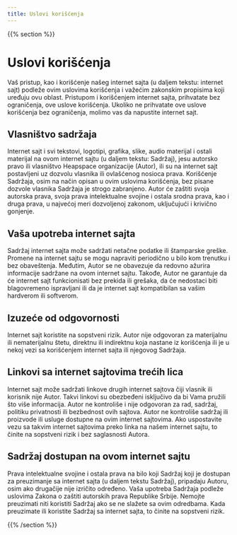 ```yaml
---
title: Uslovi korišćenja
---
```


{{% section %}}
# Uslovi korišćenja

Vaš pristup, kao i korišćenje našeg internet sajta (u daljem tekstu: internet sajt) podleže ovim uslovima korišćenja i važećim zakonskim propisima koji uređuju ovu oblast. Pristupom i korišćenjem internet sajta, prihvatate bez ograničenja, ove uslove korišćenja. Ukoliko ne prihvatate ove uslove korišćenja bez ograničenja, molimo vas da napustite internet sajt.

## Vlasništvo sadržaja

Internet sajt i svi tekstovi, logotipi, grafika, slike, audio materijal i ostali materijal na ovom internet sajtu (u daljem tekstu: Sadržaj), jesu autorsko pravo ili vlasništvo Heapspace organizacije (Autor), ili su na internet sajt postavljeni uz dozvolu vlasnika ili ovlašćenog nosioca prava. Korišćenje Sadržaja, osim na način opisan u ovim uslovima korišćenja, bez pisane dozvole vlasnika Sadržaja je strogo zabranjeno. Autor će zaštiti svoja autorska prava, svoja prava intelektualne svojine i ostala srodna prava, kao i druga prava, u najvećoj meri dozvoljenoj zakonom, uključujući i krivično gonjenje.

## Vaša upotreba internet sajta

Sadržaj internet sajta može sadržati netačne podatke ili štamparske greške. Promene na internet sajtu se mogu napraviti periodično u bilo kom trenutku i bez obaveštenja. Međutim, Autor se ne obavezuje da redovno ažurira informacije sadržane na ovom internet sajtu. Takođe, Autor ne garantuje da će internet sajt funkcionisati bez prekida ili grešaka, da će nedostaci biti blagovremeno ispravljani ili da je internet sajt kompatibilan sa vašim hardverom ili softverom.

## Izuzeće od odgovornosti

Internet sajt koristite na sopstveni rizik. Autor nije odgovoran za materijalnu ili nematerijalnu štetu, direktnu ili indirektnu koja nastane iz korišćenja ili je u nekoj vezi sa korišćenjem internet sajta ili njegovog Sadržaja.

## Linkovi sa internet sajtovima trećih lica

Internet sajt može sadržati linkove drugih internet sajtova čiji vlasnik ili korisnik nije Autor. Takvi linkovi su obezbeđeni isključivo da bi Vama pružili što više informacija. Autor ne kontroliše i nije odgovoran za rad, sadržaj, politiku privatnosti ili bezbednost ovih sajtova. Autor ne kontroliše sadržaj ili proizvode ili usluge dostupne na ovim internet sajtovima. Ako uspostavite vezu sa takvim internet sajtovima preko linka na našem internet sajtu, to činite na sopstveni rizik i bez saglasnosti Autora.

## Sadržaj dostupan na ovom internet sajtu

Prava intelektualne svojine i ostala prava na bilo koji Sadržaj koji je dostupan za preuzimanje sa internet sajta (u daljem tekstu Sadržaj), pripadaju Autoru, osim ako drugačije nije izričito određeno. Vaša upotreba Sadržaja podleže uslovima Zakona o zaštiti autorskih prava Republike Srbije. Nemojte preuzimati niti koristiti Sadržaj ako se ne slažete sa ovim odredbama. Kada preuzimate ili koristite Sadržaj sa internet sajta, to činite na sopstveni rizik.


{{% /section %}}